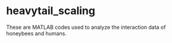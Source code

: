 # heavytail_scaling
These are MATLAB codes used to analyze the interaction data of honeybees and humans. 
